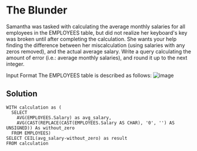 # The Blunder
Samantha was tasked with calculating the average monthly salaries for all employees in the EMPLOYEES table, but did not realize her keyboard's  key was broken until after completing the calculation. She wants your help finding the difference between her miscalculation (using salaries with any zeros removed), and the actual average salary.
Write a query calculating the amount of error (i.e.:  average monthly salaries), and round it up to the next integer.

Input Format
The EMPLOYEES table is described as follows:
![image](https://github.com/user-attachments/assets/8879a6a4-ee0a-4574-a325-dd27abf947d8)

## Solution
```
WITH calculation as (
  SELECT 
    AVG(EMPLOYEES.Salary) as avg_salary,
    AVG(CAST(REPLACE(CAST(EMPLOYEES.Salary AS CHAR), '0', '') AS UNSIGNED)) As without_zero
  FROM EMPLOYEES)
SELECT CEIL(avg_salary-without_zero) as result
FROM calculation
